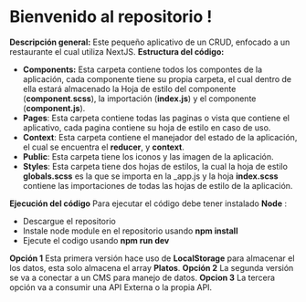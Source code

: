 # Bienvenido al repositorio !
**Descripción general:** Este pequeño aplicativo de un CRUD, enfocado a un restaurante el cual utiliza NextJS.
**Estructura del código:** 
 - **Components:** Esta carpeta contiene todos los compontes de la aplicación, cada componente tiene su propia carpeta, el cual dentro de ella estará almacenado la Hoja de estilo del componente (**component**.**scss**), la importación (**index.js**) y el componente (**component.js**).
 - **Pages**: Esta carpeta contiene todas las paginas o vista que contiene el aplicativo, cada pagina contiene su hoja de estilo en caso de uso.
 - **Context**: Esta carpeta contiene el manejador del estado de la aplicación, el cual se encuentra el **reducer**, y **context**.
 - **Public**: Esta carpeta tiene los iconos y las imagen de la aplicación. 
 - **Styles**: Esta carpeta tiene dos hojas de estilos, la cual  la hoja de estilo **globals.scss** es la que se importa en la _app.js y la hoja **index.scss** contiene las importaciones de todas las hojas de estilo de la aplicación. 

**Ejecución del código**
Para ejecutar el código debe tener instalado **Node** :

 - Descargue el repositorio
 - Instale node module en el repositorio usando **npm install**
 - Ejecute el codigo usando **npm run dev**

**Opción 1** 
Esta primera versión hace uso de **LocalStorage** para almacenar el los datos, esta solo almacena  el array **Platos**. 
**Opción 2**
La segunda versión se va a conectar a un CMS   para manejo de datos.
**Opcion 3**
La tercera opción va a consumir una API Externa o la propia API.

